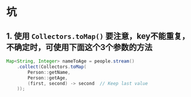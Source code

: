 # 坑

## 1. 使用 `Collectors.toMap()` 要注意，key不能重复，不确定时，可使用下面这个3个参数的方法
```java
Map<String, Integer> nameToAge = people.stream()
    .collect(Collectors.toMap(
        Person::getName,
        Person::getAge,
        (first, second) -> second  // Keep last value
    ));
```
